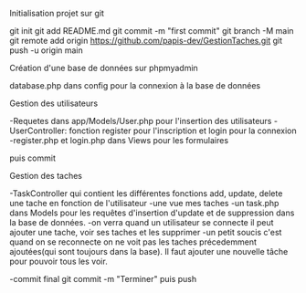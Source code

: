 Initialisation projet sur git

git init
git add README.md
git commit -m "first commit"
git branch -M main
git remote add origin https://github.com/papis-dev/GestionTaches.git
git push -u origin main

Création d'une base de données sur phpmyadmin

database.php dans config pour la connexion à la base de données

Gestion des utilisateurs

-Requetes dans app/Models/User.php pour l'insertion des utilisateurs
-UserController: fonction register pour l'inscription et login pour la connexion
-register.php et login.php dans Views pour les formulaires

puis commit

Gestion des taches

-TaskController qui contient les différentes fonctions add, update, delete une tache en fonction de l'utilisateur
-une vue mes taches
-un task.php dans Models pour les requêtes d'insertion d'update et de suppression dans la base de données.
-on verra quand un utilisateur se connecte il peut ajouter une tache, voir ses taches et les supprimer
-un petit soucis c'est quand on se reconnecte on ne voit pas les taches précedemment ajoutées(qui sont toujours dans la base). Il faut ajouter une nouvelle tâche pour pouvoir tous les voir.

-commit final git commit -m "Terminer" puis push








